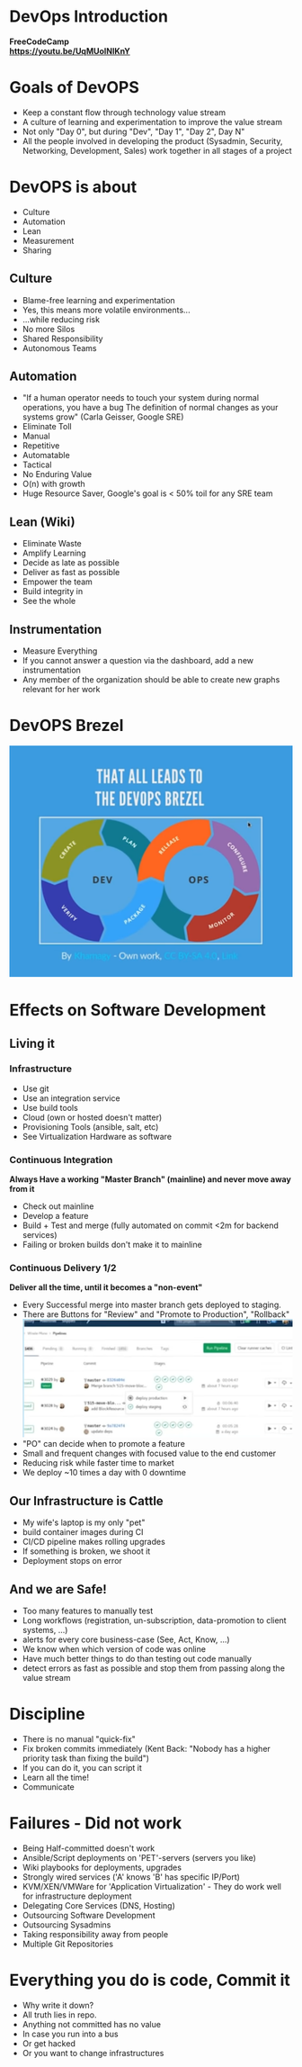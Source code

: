 # DevOps Introduction
**FreeCodeCamp**  
**https://youtu.be/UqMUoINlKnY**

# Goals of DevOPS

- Keep a constant flow through technology value stream
- A culture of learning and experimentation to improve the value stream
- Not only "Day 0", but during "Dev", "Day 1", "Day 2", Day N"
- All the people involved in developing the product (Sysadmin, Security, Networking, Development, Sales) work together in all stages of a project

# DevOPS is about

- Culture
- Automation
- Lean
- Measurement
- Sharing

## Culture

- Blame-free learning and experimentation
- Yes, this means more volatile environments...
- ...while reducing risk
- No more Silos
- Shared Responsibility
- Autonomous Teams

## Automation

- "If a human operator needs to touch your system during normal operations, you have a bug The definition of normal changes as your systems grow" (Carla Geisser, Google SRE)
- Eliminate Toll
- Manual
- Repetitive
- Automatable
- Tactical
- No Enduring Value
- O(n) with growth
- Huge Resource Saver, Google's goal is < 50% toil for any SRE team

## Lean (Wiki)

- Eliminate Waste
- Amplify Learning
- Decide as late as possible
- Deliver as fast as possible
- Empower the team
- Build integrity in
- See the whole

## Instrumentation

- Measure Everything
- If you cannot answer a question via the dashboard, add a new instrumentation
- Any member of the organization should be able to create new graphs relevant for her work

# DevOPS Brezel

![DevOps Pretzel](./resources/devops_brezel.png "DevOps Pretzel")

# Effects on Software Development

## Living it

### Infrastructure

- Use git
- Use an integration service
- Use build tools
- Cloud (own or hosted doesn't matter)
- Provisioning Tools (ansible, salt, etc)
- See Virtualization Hardware as software

### Continuous Integration

**Always Have a working "Master Branch" (mainline) and never move away from it**

- Check out mainline
- Develop a feature
- Build + Test and merge (fully automated on commit <2m for backend services)
- Failing or broken builds don't make it to mainline

### Continuous Delivery 1/2

**Deliver all the time, until it becomes a "non-event"**

- Every Successful merge into master branch gets deployed to staging.
- There are Buttons for "Review" and "Promote to Production", "Rollback"
  ![GitHub Continuous Delivery](./resources/cd_1.png "GitHub Continuous Delivery")
- "PO" can decide when to promote a feature
- Small and frequent changes with focused value to the end customer
- Reducing risk while faster time to market
- We deploy ~10 times a day with 0 downtime

## Our Infrastructure is Cattle
- My wife's laptop is my only "pet"
- build container images during CI
- CI/CD pipeline makes rolling upgrades
- If something is broken, we shoot it
- Deployment stops on error

## And we are Safe!
- Too many features to manually test
- Long workflows (registration, un-subscription, data-promotion to client systems, ...)
- alerts for every core business-case (See, Act, Know, ...)
- We know when which version of code was online
- Have much better things to do than testing out code manually 
- detect errors as fast as possible and stop them from passing along the value stream

# Discipline
- There is no manual "quick-fix"
- Fix broken commits immediately (Kent Back: "Nobody has a higher priority task than fixing the build")
- If you can do it, you can script it
- Learn all the time!
- Communicate

# Failures - Did not work
- Being Half-committed doesn't work
- Ansible/Script deployments on 'PET'-servers (servers you like)
- Wiki playbooks for deployments, upgrades
- Strongly wired services ('A' knows 'B' has specific IP/Port)
- KVM/XEN/VMWare for 'Application Virtualization' - They do work well for infrastructure deployment
- Delegating Core Services (DNS, Hosting)
- Outsourcing Software Development
- Outsourcing Sysadmins
- Taking responsibility away from people
- Multiple Git Repositories

# Everything you do is code, Commit it 
- Why write it down?
- All truth lies in repo. 
- Anything not committed has no value
- In case you run into a bus
- Or get hacked
- Or you want to change infrastructures
